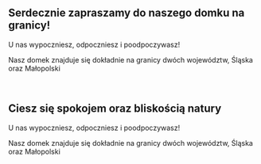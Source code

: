 ## Serdecznie zapraszamy do naszego domku na granicy!

U nas wypoczniesz, odpoczniesz i poodpoczywasz!

Nasz domek znajduje się dokładnie na granicy dwóch województw, Śląska oraz Małopolski

&nbsp;
&nbsp;

## Ciesz się spokojem oraz bliskością natury

U nas wypoczniesz, odpoczniesz i poodpoczywasz!

Nasz domek znajduje się dokładnie na granicy dwóch województw, Śląska oraz Małopolski
